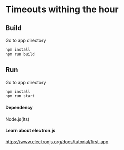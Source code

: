 # Timeouts withing the hour

## Build
Go to app directory
```bash
npm install
npm run build
```

## Run
Go to app directory
```bash
npm install
npm run start
```

#### Dependency
Node.js(lts)

#### Learn about electron.js
https://www.electronjs.org/docs/tutorial/first-app
